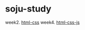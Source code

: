 # soju-study

week2. [html-css](./html-css/index.html)
week4. [html-css-js](./html-css-js/index.html)
